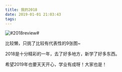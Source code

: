 ```yaml
---
title: 我的2018
date: 2019-01-01 21:03:43
tags:
---
```


![#2018review#](http://cdn.huangjunqin.com/%E5%BE%AE%E4%BF%A1%E5%9B%BE%E7%89%87_20190101210123.jpg)

比较懒，只挑了比较有代表性的9张图~

2018是十分精彩的一年，去了好多地方，新学了好多东西。

希望2019年也要天天开心，学业有成呀！大家也是！